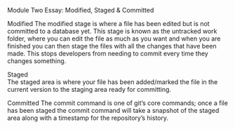 Module Two Essay: Modified, Staged & Committed

Modified
The modified stage is where a file has been edited but is not committed to a database yet. This stage is known as the untracked work folder, where you can edit the file as much as you want and when you are finished you can then stage the files with all the changes that have been made. This stops developers from needing to commit every time they changes something.

Staged	
The staged area is where your file has been added/marked the file in the current version to the staging area ready for committing. 

Committed
The commit command is one of git’s core commands; once a file has been staged the commit command will take a snapshot of the staged area along with a timestamp for the repository’s history.
